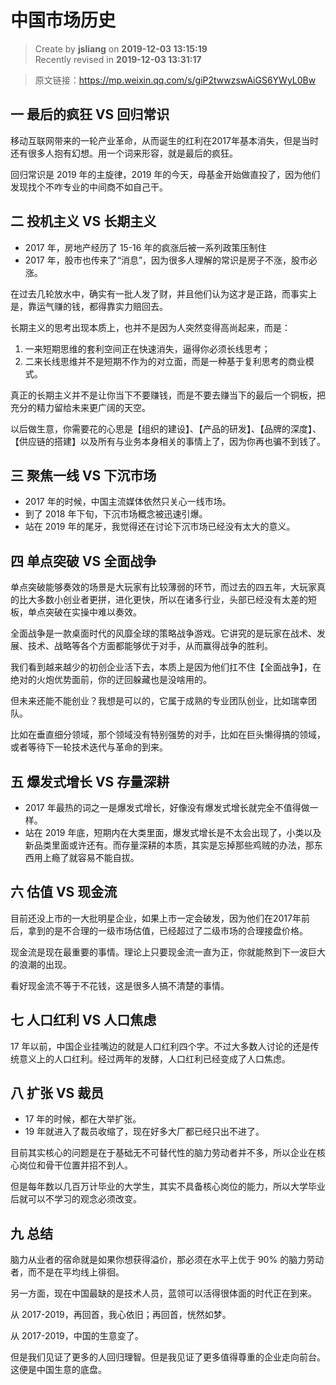 中国市场历史
===

> Create by **jsliang** on **2019-12-03 13:15:19**  
> Recently revised in **2019-12-03 13:31:17**

> 原文链接：https://mp.weixin.qq.com/s/giP2twwzswAiGS6YWyL0Bw

## 一 最后的疯狂 VS 回归常识

移动互联网带来的一轮产业革命，从而诞生的红利在2017年基本消失，但是当时还有很多人抱有幻想。用一个词来形容，就是最后的疯狂。

回归常识是 2019 年的主旋律，2019 年的今天，母基金开始做直投了，因为他们发现找个不咋专业的中间商不如自己干。

## 二 投机主义 VS 长期主义

* 2017 年，房地产经历了 15-16 年的疯涨后被一系列政策压制住
* 2017 年，股市也传来了“消息”，因为很多人理解的常识是房子不涨，股市必涨。

在过去几轮放水中，确实有一批人发了财，并且他们认为这才是正路，而事实上是，靠运气赚的钱，都得靠实力赔回去。

长期主义的思考出现本质上，也并不是因为人突然变得高尚起来，而是：

1. 一来短期思维的套利空间正在快速消失，逼得你必须长线思考；
2. 二来长线思维并不是短期不作为的对立面，而是一种基于复利思考的商业模式。

真正的长期主义并不是让你当下不要赚钱，而是不要去赚当下的最后一个铜板，把充分的精力留给未来更广阔的天空。

以后做生意，你需要花的心思是【组织的建设】、【产品的研发】、【品牌的深度】、【供应链的搭建】以及所有与业务本身相关的事情上了，因为你再也骗不到钱了。

## 三 聚焦一线 VS 下沉市场

* 2017 年的时候，中国主流媒体依然只关心一线市场。
* 到了 2018 年下旬，下沉市场概念被迅速引爆。
* 站在 2019 年的尾牙，我觉得还在讨论下沉市场已经没有太大的意义。

## 四 单点突破 VS 全面战争

单点突破能够奏效的场景是大玩家有比较薄弱的环节，而过去的四五年，大玩家真的比大多数小创业者更拼，进化更快，所以在诸多行业，头部已经没有太差的短板，单点突破在实操中难以奏效。

全面战争是一款桌面时代的风靡全球的策略战争游戏。它讲究的是玩家在战术、发展、技术、战略等各个方面都能够优于对手，从而赢得战争的胜利。

我们看到越来越少的初创企业活下去，本质上是因为他们扛不住【全面战争】，在绝对的火炮优势面前，你的迂回躲藏也是没啥用的。

但未来还能不能创业？我想是可以的，它属于成熟的专业团队创业，比如瑞幸团队。

比如在垂直细分领域，那个领域没有特别强势的对手，比如在巨头懒得搞的领域，或者等待下一轮技术迭代与革命的到来。

## 五 爆发式增长 VS 存量深耕

* 2017 年最热的词之一是爆发式增长，好像没有爆发式增长就完全不值得做一样。
* 站在 2019 年底，短期内在大类里面，爆发式增长是不太会出现了，小类以及新品类里面或许还有。而存量深耕的本质，其实是忘掉那些鸡贼的办法，那东西用上瘾了就容易不能自拔。

## 六 估值 VS 现金流

目前还没上市的一大批明星企业，如果上市一定会破发，因为他们在2017年前后，拿到的是不合理的一级市场估值，已经超过了二级市场的合理接盘价格。

现金流是现在最重要的事情。理论上只要现金流一直为正，你就能熬到下一波巨大的浪潮的出现。

看好现金流不等于不花钱，这是很多人搞不清楚的事情。

## 七 人口红利 VS 人口焦虑 

17 年以前，中国企业挂嘴边的就是人口红利四个字。不过大多数人讨论的还是传统意义上的人口红利。经过两年的发酵，人口红利已经变成了人口焦虑。

## 八 扩张 VS 裁员

* 17 年的时候，都在大举扩张。
* 19 年就进入了裁员收缩了，现在好多大厂都已经只出不进了。

目前其实核心的问题是在于基础无不可替代性的脑力劳动者并不多，所以企业在核心岗位和骨干位置并招不到人。

但是每年数以几百万计毕业的大学生，其实不具备核心岗位的能力，所以大学毕业后就可以不学习的观念必须改变。

## 九 总结

脑力从业者的宿命就是如果你想获得溢价，那必须在水平上优于 90% 的脑力劳动者，而不是在平均线上徘徊。

另一方面，现在中国最缺的是技术人员，蓝领可以活得很体面的时代正在到来。

从 2017-2019，再回首，我心依旧；再回首，恍然如梦。

从 2017-2019，中国的生意变了。

但是我们见证了更多的人回归理智。但是我见证了更多值得尊重的企业走向前台。这便是中国生意的底盘。